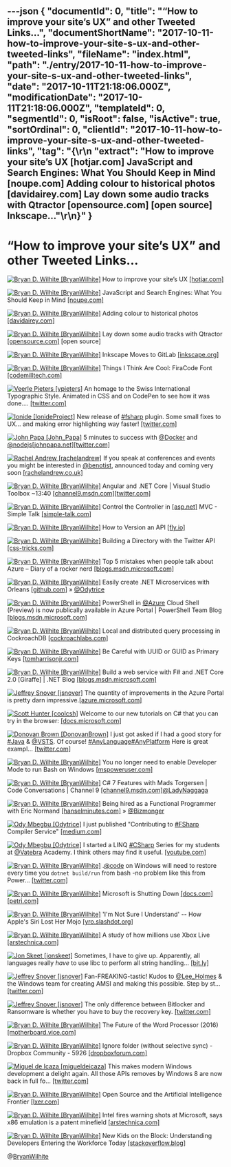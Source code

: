 ---json
{
  "documentId": 0,
  "title": "“How to improve your site’s UX” and other Tweeted Links…",
  "documentShortName": "2017-10-11-how-to-improve-your-site-s-ux-and-other-tweeted-links",
  "fileName": "index.html",
  "path": "./entry/2017-10-11-how-to-improve-your-site-s-ux-and-other-tweeted-links",
  "date": "2017-10-11T21:18:06.000Z",
  "modificationDate": "2017-10-11T21:18:06.000Z",
  "templateId": 0,
  "segmentId": 0,
  "isRoot": false,
  "isActive": true,
  "sortOrdinal": 0,
  "clientId": "2017-10-11-how-to-improve-your-site-s-ux-and-other-tweeted-links",
  "tag": "{\r\n  \"extract\": \"How to improve your site’s UX [hotjar.com] JavaScript and Search Engines: What You Should Keep in Mind [noupe.com] Adding colour to historical photos [davidairey.com] Lay down some audio tracks with Qtractor [opensource.com] [open source]        Inkscape...\"\r\n}"
}
---

# “How to improve your site’s UX” and other Tweeted Links…

[<img alt="Bryan D. Wilhite [BryanWilhite]" src="https://songhay.blob.core.windows.net/shared-social-twitter/BryanWilhite.jpeg">](http://t.co/UNdqV0Z1zz "Bryan D. Wilhite [BryanWilhite]") How to improve your site’s UX [[hotjar.com]](https://www.hotjar.com/?utm_source=SyndicateAds&utm_medium=webpost&utm_campaign=CSSTricksJune08)

[<img alt="Bryan D. Wilhite [BryanWilhite]" src="https://songhay.blob.core.windows.net/shared-social-twitter/BryanWilhite.jpeg">](http://t.co/UNdqV0Z1zz "Bryan D. Wilhite [BryanWilhite]") JavaScript and Search Engines: What You Should Keep in Mind [[noupe.com]](https://www.noupe.com/development/javascript-search-engines-keep-mind.html)

[<img alt="Bryan D. Wilhite [BryanWilhite]" src="https://songhay.blob.core.windows.net/shared-social-twitter/BryanWilhite.jpeg">](http://t.co/UNdqV0Z1zz "Bryan D. Wilhite [BryanWilhite]") Adding colour to historical photos [[davidairey.com]](http://www.davidairey.com/photo-colorization/)

[<img alt="Bryan D. Wilhite [BryanWilhite]" src="https://songhay.blob.core.windows.net/shared-social-twitter/BryanWilhite.jpeg">](http://t.co/UNdqV0Z1zz "Bryan D. Wilhite [BryanWilhite]") Lay down some audio tracks with Qtractor [[opensource.com]](https://opensource.com/article/17/6/qtractor-audio) [open source]

[<img alt="Bryan D. Wilhite [BryanWilhite]" src="https://songhay.blob.core.windows.net/shared-social-twitter/BryanWilhite.jpeg">](http://t.co/UNdqV0Z1zz "Bryan D. Wilhite [BryanWilhite]") Inkscape Moves to GitLab [[inkscape.org]](https://inkscape.org/en/news/2017/06/10/inkscape-moves-gitlab/)

[<img alt="Bryan D. Wilhite [BryanWilhite]" src="https://songhay.blob.core.windows.net/shared-social-twitter/BryanWilhite.jpeg">](http://t.co/UNdqV0Z1zz "Bryan D. Wilhite [BryanWilhite]") Things I Think Are Cool: FiraCode Font [[codemilltech.com]](https://codemilltech.com/things-i-think-are-cool-firacode-font/)

[<img alt="Veerle Pieters [vpieters]" src="https://songhay.blob.core.windows.net/shared-social-twitter/vpieters.png">](http://t.co/A4ZEwCEPEs "Veerle Pieters [vpieters]") An homage to the Swiss International Typographic Style. Animated in CSS and on CodePen to see how it was done.… [[twitter.com]](https://twitter.com/i/web/status/917346534903173120)

[<img alt="Ionide [IonideProject]" src="https://songhay.blob.core.windows.net/shared-social-twitter/IonideProject.png">](http://t.co/oTVbst4c20 "Ionide [IonideProject]") New release of [#fsharp](http://twitter.com/search?q=%23fsharp) plugin. Some small fixes to UX... and making error highlighting way faster! [[twitter.com]](https://twitter.com/IonideProject/status/917036669928427521/photo/1)

[<img alt="John Papa [John_Papa]" src="https://songhay.blob.core.windows.net/shared-social-twitter/John_Papa.jpg">](https://t.co/5WYl881ol0 "John Papa [John_Papa]") 5 minutes to success with [@Docker](http://twitter.com/Docker) and [@nodejs](http://twitter.com/nodejs)[[johnpapa.net]](https://johnpapa.net/docker-in-5/)[[twitter.com]](https://twitter.com/John_Papa/status/916713551594745856/photo/1)

[<img alt="Rachel Andrew [rachelandrew]" src="https://songhay.blob.core.windows.net/shared-social-twitter/rachelandrew.jpg">](https://t.co/bnYdfW0bPq "Rachel Andrew [rachelandrew]") If you speak at conferences and events you might be interested in [@benotist](http://twitter.com/benotist), announced today and coming very soon [[rachelandrew.co.uk]](https://rachelandrew.co.uk/archives/2017/10/09/announcing-notist/)

[<img alt="Bryan D. Wilhite [BryanWilhite]" src="https://songhay.blob.core.windows.net/shared-social-twitter/BryanWilhite.jpeg">](http://t.co/UNdqV0Z1zz "Bryan D. Wilhite [BryanWilhite]") Angular and .NET Core | Visual Studio Toolbox ~13:40 [[channel9.msdn.com]](https://channel9.msdn.com/Shows/Visual-Studio-Toolbox/Angular-and-NET-Core#time=13m45s)[[twitter.com]](https://twitter.com/BryanWilhite/status/913516652213473281/photo/1)

[<img alt="Bryan D. Wilhite [BryanWilhite]" src="https://songhay.blob.core.windows.net/shared-social-twitter/BryanWilhite.jpeg">](http://t.co/UNdqV0Z1zz "Bryan D. Wilhite [BryanWilhite]") Control the Controller in [[asp.net]](http://ASP.NET) MVC - Simple Talk [[simple-talk.com]](https://www.simple-talk.com/dotnet/asp-net/control-controller-asp-net-mvc/)

[<img alt="Bryan D. Wilhite [BryanWilhite]" src="https://songhay.blob.core.windows.net/shared-social-twitter/BryanWilhite.jpeg">](http://t.co/UNdqV0Z1zz "Bryan D. Wilhite [BryanWilhite]") How to Version an API [[fly.io]](https://fly.io/articles/pragmatic-api-versioning/)

[<img alt="Bryan D. Wilhite [BryanWilhite]" src="https://songhay.blob.core.windows.net/shared-social-twitter/BryanWilhite.jpeg">](http://t.co/UNdqV0Z1zz "Bryan D. Wilhite [BryanWilhite]") Building a Directory with the Twitter API [[css-tricks.com]](https://css-tricks.com/building-directory-twitter-api/)

[<img alt="Bryan D. Wilhite [BryanWilhite]" src="https://songhay.blob.core.windows.net/shared-social-twitter/BryanWilhite.jpeg">](http://t.co/UNdqV0Z1zz "Bryan D. Wilhite [BryanWilhite]") Top 5 mistakes when people talk about Azure – Diary of a rocker nerd [[blogs.msdn.microsoft.com]](https://blogs.msdn.microsoft.com/saguar/2017/06/09/top-5-mistakes-when-people-talk-about-azure/)

[<img alt="Bryan D. Wilhite [BryanWilhite]" src="https://songhay.blob.core.windows.net/shared-social-twitter/BryanWilhite.jpeg">](http://t.co/UNdqV0Z1zz "Bryan D. Wilhite [BryanWilhite]") Easily create .NET Microservices with Orleans [[github.com]](https://github.com/gigya/microdot) » [@Odytrice](http://twitter.com/Odytrice)

[<img alt="Bryan D. Wilhite [BryanWilhite]" src="https://songhay.blob.core.windows.net/shared-social-twitter/BryanWilhite.jpeg">](http://t.co/UNdqV0Z1zz "Bryan D. Wilhite [BryanWilhite]") PowerShell in [@Azure](http://twitter.com/Azure) Cloud Shell (Preview) is now publically available in Azure Portal | PowerShell Team Blog [[blogs.msdn.microsoft.com]](https://blogs.msdn.microsoft.com/powershell/2017/09/26/powershell-in-azure-cloud-shell-preview-is-now-publically-available-in-azure-portal/)

[<img alt="Bryan D. Wilhite [BryanWilhite]" src="https://songhay.blob.core.windows.net/shared-social-twitter/BryanWilhite.jpeg">](http://t.co/UNdqV0Z1zz "Bryan D. Wilhite [BryanWilhite]") Local and distributed query processing in CockroachDB [[cockroachlabs.com]](https://www.cockroachlabs.com/blog/local-and-distributed-processing-in-cockroachdb/)

[<img alt="Bryan D. Wilhite [BryanWilhite]" src="https://songhay.blob.core.windows.net/shared-social-twitter/BryanWilhite.jpeg">](http://t.co/UNdqV0Z1zz "Bryan D. Wilhite [BryanWilhite]") Be Careful with UUID or GUID as Primary Keys [[tomharrisonjr.com]](https://tomharrisonjr.com/uuid-or-guid-as-primary-keys-be-careful-7b2aa3dcb439)

[<img alt="Bryan D. Wilhite [BryanWilhite]" src="https://songhay.blob.core.windows.net/shared-social-twitter/BryanWilhite.jpeg">](http://t.co/UNdqV0Z1zz "Bryan D. Wilhite [BryanWilhite]") Build a web service with F# and .NET Core 2.0 [Giraffe] | .NET Blog [[blogs.msdn.microsoft.com]](https://blogs.msdn.microsoft.com/dotnet/2017/09/26/build-a-web-service-with-f-and-net-core-2-0/)

[<img alt="Jeffrey Snover [jsnover]" src="https://songhay.blob.core.windows.net/shared-social-twitter/jsnover.jpg">](https://t.co/QYHvGE7Gju "Jeffrey Snover [jsnover]") The quantity of improvements in the Azure Portal is pretty darn impressive.[[azure.microsoft.com]](https://azure.microsoft.com/en-us/blog/azure-portal-experience/)

[<img alt="Scott Hunter [coolcsh]" src="https://songhay.blob.core.windows.net/shared-social-twitter/coolcsh.jpg">](https://t.co/EfVIf2O1zT "Scott Hunter [coolcsh]") Welcome to our new tutorials on C# that you can try in the browser: [[docs.microsoft.com]](https://docs.microsoft.com/en-us/dotnet/csharp/quick-starts/hello-world)

[<img alt="Donovan Brown [DonovanBrown]" src="https://songhay.blob.core.windows.net/shared-social-twitter/DonovanBrown.jpg">](https://t.co/jxoYdoS05R "Donovan Brown [DonovanBrown]") I just got asked if I had a good story for [#Java](http://twitter.com/search?q=%23Java) &amp; [@VSTS](http://twitter.com/VSTS). Of course! [#AnyLanguage](http://twitter.com/search?q=%23AnyLanguage)[#AnyPlatform](http://twitter.com/search?q=%23AnyPlatform) Here is great exampl… [[twitter.com]](https://twitter.com/i/web/status/916026021937319936)

[<img alt="Bryan D. Wilhite [BryanWilhite]" src="https://songhay.blob.core.windows.net/shared-social-twitter/BryanWilhite.jpeg">](http://t.co/UNdqV0Z1zz "Bryan D. Wilhite [BryanWilhite]") You no longer need to enable Developer Mode to run Bash on Windows [[mspoweruser.com]](https://mspoweruser.com/no-longer-need-enable-developer-mode-run-bash-windows/)

[<img alt="Bryan D. Wilhite [BryanWilhite]" src="https://songhay.blob.core.windows.net/shared-social-twitter/BryanWilhite.jpeg">](http://t.co/UNdqV0Z1zz "Bryan D. Wilhite [BryanWilhite]") C# 7 Features with Mads Torgersen | Code Conversations | Channel 9 [[channel9.msdn.com]](https://channel9.msdn.com/Shows/Code-Conversations/C-7-Features-with-Mads-Torgersen)[@LadyNaggaga](http://twitter.com/LadyNaggaga)

[<img alt="Bryan D. Wilhite [BryanWilhite]" src="https://songhay.blob.core.windows.net/shared-social-twitter/BryanWilhite.jpeg">](http://t.co/UNdqV0Z1zz "Bryan D. Wilhite [BryanWilhite]") Being hired as a Functional Programmer with Eric Normand [[hanselminutes.com]](https://www.hanselminutes.com/583/being-hired-as-a-functional-programmer-with-eric-normand) » [@Bizmonger](http://twitter.com/Bizmonger)

[<img alt="Ody Mbegbu [Odytrice]" src="https://songhay.blob.core.windows.net/shared-social-twitter/Odytrice.jpg">](https://t.co/8wuRpLOaxa "Ody Mbegbu [Odytrice]") I just published "Contributing to [#FSharp](http://twitter.com/search?q=%23FSharp) Compiler Service" [[medium.com]](https://medium.com/real-world-fsharp/contributing-to-the-f-compiler-service-b950264bc84d)

[<img alt="Ody Mbegbu [Odytrice]" src="https://songhay.blob.core.windows.net/shared-social-twitter/Odytrice.jpg">](https://t.co/8wuRpLOaxa "Ody Mbegbu [Odytrice]") I started a LINQ [#CSharp](http://twitter.com/search?q=%23CSharp) Series for my students at [@Vatebra](http://twitter.com/Vatebra) Academy. I think others may find it useful. [[youtube.com]](https://www.youtube.com/watch?v=Mx-Lv7Xdc1w&list=PLWlWcpwzY4VkqfnYMhxiL3Hf8IfVvREU5)

[<img alt="Bryan D. Wilhite [BryanWilhite]" src="https://songhay.blob.core.windows.net/shared-social-twitter/BryanWilhite.jpeg">](http://t.co/UNdqV0Z1zz "Bryan D. Wilhite [BryanWilhite]") .[@code](http://twitter.com/code) on Windows will need to restore every time you `dotnet build/run` from bash -no problem like this from Power… [[twitter.com]](https://twitter.com/i/web/status/913818686091288576)

[<img alt="Bryan D. Wilhite [BryanWilhite]" src="https://songhay.blob.core.windows.net/shared-social-twitter/BryanWilhite.jpeg">](http://t.co/UNdqV0Z1zz "Bryan D. Wilhite [BryanWilhite]") Microsoft is Shutting Down [[docs.com]](http://Docs.com)[[petri.com]](https://www.petri.com/microsoft-shutting-docs-com)

[<img alt="Bryan D. Wilhite [BryanWilhite]" src="https://songhay.blob.core.windows.net/shared-social-twitter/BryanWilhite.jpeg">](http://t.co/UNdqV0Z1zz "Bryan D. Wilhite [BryanWilhite]") 'I'm Not Sure I Understand' -- How Apple's Siri Lost Her Mojo [[yro.slashdot.org]](https://yro.slashdot.org/story/17/06/08/1418203/im-not-sure-i-understand----how-apples-siri-lost-her-mojo?utm_source=feedly1.0mainlinkanon&utm_medium=feed)

[<img alt="Bryan D. Wilhite [BryanWilhite]" src="https://songhay.blob.core.windows.net/shared-social-twitter/BryanWilhite.jpeg">](http://t.co/UNdqV0Z1zz "Bryan D. Wilhite [BryanWilhite]") A study of how millions use Xbox Live [[arstechnica.com]](https://arstechnica.com/gaming/2017/06/xbox-unleashed-our-deep-dive-study-of-how-millions-use-xbox-live/)

[<img alt="Jon Skeet [jonskeet]" src="https://songhay.blob.core.windows.net/shared-social-twitter/jonskeet.jpg">](http://t.co/87hG0owFaP "Jon Skeet [jonskeet]") Sometimes, I have to give up. Apparently, all languages really *have* to use libc to perform all string handling... [[bit.ly]](http://bit.ly/2fRrExE)

[<img alt="Jeffrey Snover [jsnover]" src="https://songhay.blob.core.windows.net/shared-social-twitter/jsnover.jpg">](https://t.co/QYHvGE7Gju "Jeffrey Snover [jsnover]") Fan-FREAKING-tastic! Kudos to [@Lee_Holmes](http://twitter.com/Lee_Holmes) &amp; the Windows team for creating AMSI and making this possible. Step by st… [[twitter.com]](https://twitter.com/i/web/status/916706255212892166)

[<img alt="Jeffrey Snover [jsnover]" src="https://songhay.blob.core.windows.net/shared-social-twitter/jsnover.jpg">](https://t.co/QYHvGE7Gju "Jeffrey Snover [jsnover]") The only difference between Bitlocker and Ransomware is whether you have to buy the recovery key. [[twitter.com]](https://twitter.com/batmelek/status/917853208873193473)

[<img alt="Bryan D. Wilhite [BryanWilhite]" src="https://songhay.blob.core.windows.net/shared-social-twitter/BryanWilhite.jpeg">](http://t.co/UNdqV0Z1zz "Bryan D. Wilhite [BryanWilhite]") The Future of the Word Processor (2016) [[motherboard.vice.com]](https://motherboard.vice.com/en_us/article/the-future-of-the-worlds-most-boring-software-the-word-processor)

[<img alt="Bryan D. Wilhite [BryanWilhite]" src="https://songhay.blob.core.windows.net/shared-social-twitter/BryanWilhite.jpeg">](http://t.co/UNdqV0Z1zz "Bryan D. Wilhite [BryanWilhite]") Ignore folder (without selective sync) - Dropbox Community - 5926 [[dropboxforum.com]](https://www.dropboxforum.com/t5/Dropbox/Ignore-folder-without-selective-sync/idi-p/5926)

[<img alt="Miguel de Icaza [migueldeicaza]" src="https://songhay.blob.core.windows.net/shared-social-twitter/migueldeicaza.png">](https://t.co/W8ndBXhQVx "Miguel de Icaza [migueldeicaza]") This makes modern Windows development a delight again. All those APIs removes by Windows 8 are now back in full fo… [[twitter.com]](https://twitter.com/i/web/status/917901465288658945)

[<img alt="Bryan D. Wilhite [BryanWilhite]" src="https://songhay.blob.core.windows.net/shared-social-twitter/BryanWilhite.jpeg">](http://t.co/UNdqV0Z1zz "Bryan D. Wilhite [BryanWilhite]") Open Source and the Artificial Intelligence Frontier [[lxer.com]](http://lxer.com/module/newswire/ext_link.php?rid=243107)

[<img alt="Bryan D. Wilhite [BryanWilhite]" src="https://songhay.blob.core.windows.net/shared-social-twitter/BryanWilhite.jpeg">](http://t.co/UNdqV0Z1zz "Bryan D. Wilhite [BryanWilhite]") Intel fires warning shots at Microsoft, says x86 emulation is a patent minefield [[arstechnica.com]](https://arstechnica.com/information-technology/2017/06/intel-fires-warning-shots-at-microsoft-claims-x86-emulation-is-a-patent-minefield/)

[<img alt="Bryan D. Wilhite [BryanWilhite]" src="https://songhay.blob.core.windows.net/shared-social-twitter/BryanWilhite.jpeg">](http://t.co/UNdqV0Z1zz "Bryan D. Wilhite [BryanWilhite]") New Kids on the Block: Understanding Developers Entering the Workforce Today [[stackoverflow.blog]](https://stackoverflow.blog/2017/06/12/new-kids-block-understanding-developers-entering-workforce-today/)

@[BryanWilhite](https://twitter.com/BryanWilhite)
